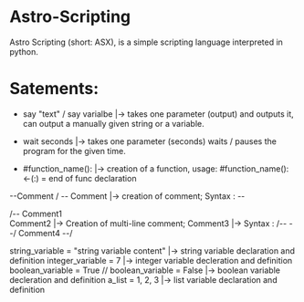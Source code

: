 # Astro-Scripting
Astro Scripting (short: ASX), is a simple scripting language interpreted in python.

# Satements:
- say "text" / say varialbe |-> takes one parameter (output) and outputs it, can output a manually given string or a variable. 

- wait seconds              |-> takes one parameter (seconds) waits / pauses the program for the given time. 

- #function_name():         |-> creation of a function, usage: #function_name(): <-(:) = end of func declaration
      
--Comment / -- Comment      |-> creation of comment; Syntax : -- 

/-- Comment1                    
Comment2                    |-> Creation of multi-line comment; 
Comment3                    |-> Syntax : /-- --/ 
Comment4 --/               

string_variable = "string variable content"         |-> string variable declaration and definition
integer_variable = 7                                |-> integer variable decleration and definition
boolean_variable = True // boolean_variable = False |-> boolean variable decleration and definition
a_list = 1, 2, 3                                    |-> list variable declaration and definition
